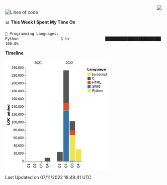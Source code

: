 <img align="right" src="https://count.getloli.com/get/@:TauCeti0207?theme=rule34">

<!--START_SECTION:waka-->
![Lines of code](https://img.shields.io/badge/From%20Hello%20World%20I%27ve%20Written-400%20Thousand%20lines%20of%20code-blue)

📊 **This Week I Spent My Time On** 

```text
💬 Programming Languages: 
Python                   1 hr                █████████████████████████   100.0%

```

**Timeline**

![Chart not found](https://raw.githubusercontent.com/TauCeti0207/TauCeti0207/main/charts/bar_graph.png) 


 Last Updated on 07/11/2022 18:49:41 UTC
<!--END_SECTION:waka-->


